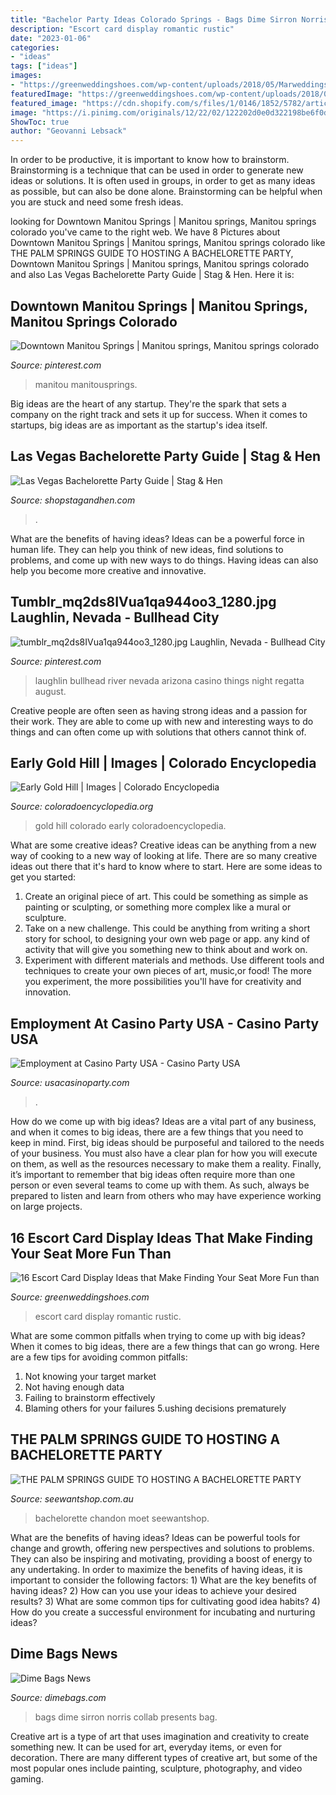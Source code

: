 ```yaml
---
title: "Bachelor Party Ideas Colorado Springs - Bags Dime Sirron Norris Collab Presents Bag"
description: "Escort card display romantic rustic"
date: "2023-01-06"
categories:
- "ideas"
tags: ["ideas"]
images:
- "https://greenweddingshoes.com/wp-content/uploads/2018/05/Marweddings-BB-001.jpg"
featuredImage: "https://greenweddingshoes.com/wp-content/uploads/2018/05/Marweddings-BB-001.jpg"
featured_image: "https://cdn.shopify.com/s/files/1/0146/1852/5782/articles/Sirron-Norris-Release-IG-1_345x345@2x.jpg?v=1593534289"
image: "https://i.pinimg.com/originals/12/22/02/122202d0e0d322198be6f0dde10fd153.jpg"
ShowToc: true
author: "Geovanni Lebsack"
---
```



In order to be productive, it is important to know how to brainstorm. Brainstorming is a technique that can be used in order to generate new ideas or solutions. It is often used in groups, in order to get as many ideas as possible, but can also be done alone. Brainstorming can be helpful when you are stuck and need some fresh ideas.

	

		
looking for Downtown Manitou Springs | Manitou springs, Manitou springs colorado you've came to the right web. We have 8 Pictures about Downtown Manitou Springs | Manitou springs, Manitou springs colorado like THE PALM SPRINGS GUIDE TO HOSTING A BACHELORETTE PARTY, Downtown Manitou Springs | Manitou springs, Manitou springs colorado and also Las Vegas Bachelorette Party Guide | Stag &amp; Hen. Here it is:
		
    
## Downtown Manitou Springs | Manitou Springs, Manitou Springs Colorado

<img loading=lazy src="https://i.pinimg.com/originals/12/22/02/122202d0e0d322198be6f0dde10fd153.jpg" onerror="this.onerror=null;this.src='https://tse1.mm.bing.net/th?id=OIP.ZMOkvVWinqCoeA1x2lqj8AHaE9&amp;pid=15.1';" alt="Downtown Manitou Springs | Manitou springs, Manitou springs colorado">

_Source: pinterest.com_

>manitou manitousprings. 

	

Big ideas are the heart of any startup. They're the spark that sets a company on the right track and sets it up for success. When it comes to startups, big ideas are as important as the startup's idea itself. 

    
## Las Vegas Bachelorette Party Guide | Stag &amp; Hen

<img loading=lazy src="https://cdn.shopify.com/s/files/1/1374/6221/products/Night_School_4_Girls_-_Las_Vegas_Bachelorette_Party_Ideas_600x600.jpg?v=1558556440" onerror="this.onerror=null;this.src='https://tse4.mm.bing.net/th?id=OIP.eoSA39b2_BwgEE6-gj2XXwHaHa&amp;pid=15.1';" alt="Las Vegas Bachelorette Party Guide | Stag &amp; Hen">

_Source: shopstagandhen.com_

>. 

	

What are the benefits of having ideas?
Ideas can be a powerful force in human life. They can help you think of new ideas, find solutions to problems, and come up with new ways to do things. Having ideas can also help you become more creative and innovative.

    
## Tumblr_mq2ds8IVua1qa944oo3_1280.jpg Laughlin, Nevada - Bullhead City

<img loading=lazy src="https://i.pinimg.com/originals/f9/84/05/f984056bfd485c4232a76662844b6475.jpg" onerror="this.onerror=null;this.src='https://tse3.mm.bing.net/th?id=OIP.VDkO-eus8Z-IYQSEokVfzQHaE6&amp;pid=15.1';" alt="tumblr_mq2ds8IVua1qa944oo3_1280.jpg Laughlin, Nevada - Bullhead City">

_Source: pinterest.com_

>laughlin bullhead river nevada arizona casino things night regatta august. 

	

Creative people are often seen as having strong ideas and a passion for their work. They are able to come up with new and interesting ways to do things and can often come up with solutions that others cannot think of.

    
## Early Gold Hill | Images | Colorado Encyclopedia

<img loading=lazy src="https://coloradoencyclopedia.org/sites/default/files/Gold-Hill-Media-1.jpg" onerror="this.onerror=null;this.src='https://tse4.mm.bing.net/th?id=OIP.6GqG0Z1gBHxyltRc4Tb_7AHaER&amp;pid=15.1';" alt="Early Gold Hill | Images | Colorado Encyclopedia">

_Source: coloradoencyclopedia.org_

>gold hill colorado early coloradoencyclopedia. 

	

What are some creative ideas?
Creative ideas can be anything from a new way of cooking to a new way of looking at life. There are so many creative ideas out there that it's hard to know where to start. Here are some ideas to get you started: 
1. Create an original piece of art. This could be something as simple as painting or sculpting, or something more complex like a mural or sculpture. 
2. Take on a new challenge. This could be anything from writing a short story for school, to designing your own web page or app. any kind of activity that will give you something new to think about and work on. 
3. Experiment with different materials and methods. Use different tools and techniques to create your own pieces of art, music,or food! The more you experiment, the more possibilities you'll have for creativity and innovation.

    
## Employment At Casino Party USA - Casino Party USA

<img loading=lazy src="http://www.usacasinoparty.com/wp-content/uploads/2016/03/casino-party-home-3.jpg" onerror="this.onerror=null;this.src='https://tse4.mm.bing.net/th?id=OIP.QBDK2HWr8fZhpUba1FJlUgHaE7&amp;pid=15.1';" alt="Employment at Casino Party USA - Casino Party USA">

_Source: usacasinoparty.com_

>. 

	

How do we come up with big ideas?
Ideas are a vital part of any business, and when it comes to big ideas, there are a few things that you need to keep in mind. First, big ideas should be purposeful and tailored to the needs of your business. You must also have a clear plan for how you will execute on them, as well as the resources necessary to make them a reality. Finally, it’s important to remember that big ideas often require more than one person or even several teams to come up with them. As such, always be prepared to listen and learn from others who may have experience working on large projects.

    
## 16 Escort Card Display Ideas That Make Finding Your Seat More Fun Than

<img loading=lazy src="https://greenweddingshoes.com/wp-content/uploads/2018/05/Marweddings-BB-001.jpg" onerror="this.onerror=null;this.src='https://tse1.mm.bing.net/th?id=OIP.PqoHWB7G7zi1dNzTxDJLAwHaIw&amp;pid=15.1';" alt="16 Escort Card Display Ideas that Make Finding Your Seat More Fun than">

_Source: greenweddingshoes.com_

>escort card display romantic rustic. 

	

What are some common pitfalls when trying to come up with big ideas?
When it comes to big ideas, there are a few things that can go wrong. Here are a few tips for avoiding common pitfalls: 
1. Not knowing your target market 
2. Not having enough data 
3. Failing to brainstorm effectively 
4. Blaming others for your failures 
5.ushing decisions prematurely 

    
## THE PALM SPRINGS GUIDE TO HOSTING A BACHELORETTE PARTY

<img loading=lazy src="http://seewantshop.com.au/wp-content/uploads/2017/06/seewantshop-palm-springs-bachelorette-party-hens-do-pool-inflatables-moet-chandon-720x486.jpg" onerror="this.onerror=null;this.src='https://tse4.mm.bing.net/th?id=OIP.8X6id_T0RHkexvF2ywtcLwHaE_&amp;pid=15.1';" alt="THE PALM SPRINGS GUIDE TO HOSTING A BACHELORETTE PARTY">

_Source: seewantshop.com.au_

>bachelorette chandon moet seewantshop. 

	

What are the benefits of having ideas?
Ideas can be powerful tools for change and growth, offering new perspectives and solutions to problems. They can also be inspiring and motivating, providing a boost of energy to any undertaking. In order to maximize the benefits of having ideas, it is important to consider the following factors: 1) What are the key benefits of having ideas? 2) How can you use your ideas to achieve your desired results? 3) What are some common tips for cultivating good idea habits? 4) How do you create a successful environment for incubating and nurturing ideas?

    
## Dime Bags News

<img loading=lazy src="https://cdn.shopify.com/s/files/1/0146/1852/5782/articles/Sirron-Norris-Release-IG-1_345x345@2x.jpg?v=1593534289" onerror="this.onerror=null;this.src='https://tse2.mm.bing.net/th?id=OIP.1W4Mysf1DKpg6VCRfX4CBAHaHa&amp;pid=15.1';" alt="Dime Bags News">

_Source: dimebags.com_

>bags dime sirron norris collab presents bag. 

	

Creative art is a type of art that uses imagination and creativity to create something new. It can be used for art, everyday items, or even for decoration. There are many different types of creative art, but some of the most popular ones include painting, sculpture, photography, and video gaming.

